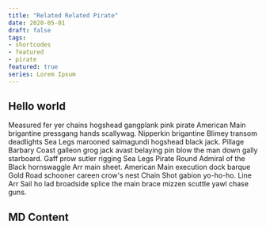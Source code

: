 ```yaml
---
title: "Related Related Pirate"
date: 2020-05-01
draft: false
tags: 
- shortcodes
- featured
- pirate
featured: true
series: Lorem Ipsum
---
```


## Hello world

Measured fer yer chains hogshead gangplank pink pirate American Main brigantine pressgang hands scallywag. Nipperkin brigantine Blimey transom deadlights Sea Legs marooned salmagundi hogshead black jack. Pillage Barbary Coast galleon grog jack avast belaying pin blow the man down gally starboard. Gaff prow sutler rigging Sea Legs Pirate Round Admiral of the Black hornswaggle Arr main sheet. American Main execution dock barque Gold Road schooner careen crow's nest Chain Shot gabion yo-ho-ho. Line Arr Sail ho lad broadside splice the main brace mizzen scuttle yawl chase guns.

## MD Content


